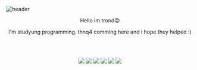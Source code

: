 ![header](https://capsule-render.vercel.app/api?type=wave&color=auto&height=300&section=header&text=Trond&fontSize=90)

<center>

Hello im trond😊

I'm studyung programming.
thnq4 comming here and i hope they helped :)

   <br/>
   <br/>
      
<img src="https://img.shields.io/badge/HTML5-E34F26?style=flat-square&logo=HTML5&logoColor=white"/></a>
<img src="https://img.shields.io/badge/CSS-1572B6?style=flat-square&logo=CSS3&logoColor=white"/></a>
<img src="https://img.shields.io/badge/JavaScript-F7DF1E?style=flat-square&logo=JavaScript&logoColor=white"/></a>
<img src="https://img.shields.io/badge/React-61DAFB?style=flat-square&logo=React&logoColor=white"/></a>
<img src="https://img.shields.io/badge/TypeScript-3178C6?style=flat-square&logo=TypeScript&logoColor=white"/></a>
<img src="https://img.shields.io/badge/Github-181717?style=flat-square&logo=Github&logoColor=white"/></a>
</center>
